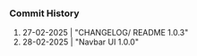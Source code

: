 ### Commit History

[//]: # 'DD-MM-YYYY | [commitMsg]'

1. 27-02-2025 | "CHANGELOG/ README 1.0.3"
2. 28-02-2025 | "Navbar UI 1.0.0"
